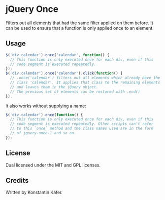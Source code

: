 jQuery Once
===========

Filters out all elements that had the same filter applied on them before. It can
be used to ensure that a function is only applied once to an element.

Usage
-----

``` javascript
$('div.calendar').once('calendar', function() {
  // This function is only executed once for each div, even if this
  // code segment is executed repeatedly.
});
$('div.calendar').once('calendar').click(function() {
  // .once('calendar') filters out all elements which already have the
  // class 'calendar'. It applies that class to the remaining elements
  // and leaves them in the jQuery object.
  // The previous set of elements can be restored with .end()
});
```

It also works without supplying a name:

``` javascript
$('div.calendar').once(function() {
  // This function is only executed once for each div, even if this
  // code segment is executed repeatedly. Other scripts can't refer
  // to this `once` method and the class names used are in the form
  // of jquery-once-1 and so on.
});
```

License
-------

Dual licensed under the MIT and GPL licenses.

Credits
-------

Written by Konstantin Käfer.
